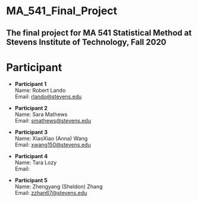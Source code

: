 # MA_541_Final_Project
## The final project for MA 541 Statistical Method at Stevens Institute of Technology, Fall 2020

# Participant 

- **Participant 1**  <br>
   Name: Robert Lando <br>
   Email: rlando@stevens.edu
   
- **Participant 2** <br>
   Name: Sara Mathews <br> 
   Email: smathews@stevens.edu
   
- **Participant 3** <br>
   Name: XiaoXiao (Anna) Wang <br> 
   Email: xwang150@stevens.edu

- **Participant 4** <br>
   Name: Tara Lozy <br> 
   Email: 

- **Participant 5** <br>
   Name: Zhengyang (Sheldon) Zhang <br> 
   Email: zzhan67@stevens.edu
